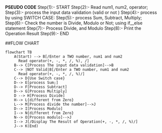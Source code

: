 ****PSEUDO CODE****
Step(1):- START
Step(2):- Read num1, num2, operator;
Step(3):- process the input data validation (valid or not )
Step(4):- process by using SWITCH CASE:
Step(5):- process Sum, Subtract, Multiply;
Step(6):- Check the number is Divide, Modulo or Not; using if__else statement
Step(7):- Process Divide, and Modulo
Step(8):- Print the Operation Result
Step(9):- END


##FLOW CHART
```mermaid
flowchart TB
    A(Start) --> B[/Enter a TWO number, num1 and num2
      Read operator(+, -, *, /, %), /]
    B--> C[Process The input data validation]-->B
    C--> |NOT Valid|B[/Enter a TWO number, num1 and num2
      Read operator(+, -, *, /, %)/]
    C--> D{Use Switch case}
    D--> E[process Sum;]
    D--> F[Process Subtract]
    D--> G[Process Multiply]
    D --> H[Process Divide]
    H--> L{different from Zero}
    L--> M[Process divide the number]-->J
    D--> I[Process Modulo]
    I--> N{different from Zero}
    N--> O[Process modulo]-->J
    I--> J[/Display The Result of Operation(+, -, *, /, %)/]
    J--> K(End)
    
```
